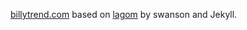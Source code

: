 [billytrend.com](https://billytrend.com) based on [lagom](https://github.com/swanson/lagom) by swanson and Jekyll.
